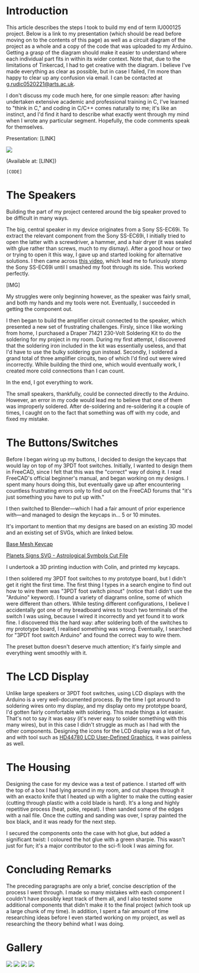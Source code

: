 # Introduction

This article describes the steps I took to build my end of term IU000125 project. Below is a link to my presentation (which should be read before moving on to the contents of this page) as well as a circuit diagram of the project as a whole and a copy of the code that was uploaded to my Arduino. Getting a grasp of the diagram should make it easier to understand where each individual part fits in within its wider context. Note that, due to the limitations of Tinkercad, I had to get creative with the diagram. I believe I've made everything as clear as possible, but in case I failed, I'm more than happy to clear up any confusion via email. I can be contacted at g.rudic0520221@arts.ac.uk.

I don't discuss my code much here, for one simple reason: after having undertaken extensive academic and professional training in C, I've learned to "think in C," and coding in C/C++ comes naturally to me; it's like an instinct, and I'd find it hard to describe what exactly went through my mind when I wrote any particular segment. Hopefully, the code comments speak for themselves.

Presentation: [LINK]

![](Circuit.png)

(Available at: [LINK])

`[CODE]`

# The Speakers

Building the part of my project centered around the big speaker proved to be difficult in many ways.

The big, central speaker in my device originates from a Sony SS-EC69i. To extract the relevant component from the Sony SS-EC69i, I initially tried to open the latter with a screwdriver, a hammer, and a hair dryer (it was sealed with glue rather than screws, much to my dismay). After a good hour or two or trying to open it this way, I gave up and started looking for alternative solutions. I then came across [this video](https://www.youtube.com/watch?v=jViMVnf3Txc "How to open sealed speakers"), which lead me to furiously stomp the Sony SS-EC69i until I smashed my foot through its side. This worked perfectly.

[IMG]

My struggles were only beginning however, as the speaker was fairly small, and both my hands and my tools were not. Eventually, I succeeded in getting the component out.

I then began to build the amplifier circuit connected to the speaker, which presented a new set of frustrating challenges. Firsly, since I like working from home, I purchased a Draper 71421 230-Volt Soldering Kit to do the soldering for my project in my room. During my first attempt, I discovered that the soldering iron included in the kit was essentially useless, and that I'd have to use the bulky soldering gun instead. Secondly, I soldered a grand total of three amplifier circuits, two of which I'd find out were wired incorrectly. While building the third one, which would eventually work, I created more cold connections than I can count.

In the end, I got everything to work.

The small speakers, thankfully, could be connected directly to the Arduino. However, an error in my code would lead me to believe that one of them was improperly soldered. After de-soldering and re-soldering it a couple of times, I caught on to the fact that something was off with my code, and fixed my mistake.

# The Buttons/Switches

Before I began wiring up my buttons, I decided to design the keycaps that would lay on top of my 3PDT foot switches. Initially, I wanted to design them in FreeCAD, since I felt that this was the "correct" way of doing it. I read FreeCAD's official beginner's manual, and began working on my designs. I spent many hours doing this, but eventually gave up after encountering countless frustrating errors only to find out on the FreeCAD forums that "it's just something you have to put up with."

I then switched to Blender—which I had a fair amount of prior experience with—and managed to design the keycaps in... 5 or 10 minutes.

It's important to mention that my designs are based on an existing 3D model and an existing set of SVGs, which are linked below.

[Base Mesh Keycap](https://www.cgtrader.com/free-3d-print-models/games-toys/game-accessories/base-mesh-keycap "Base Mesh Keycap")

[Planets Signs SVG - Astrological Symbols Cut File](https://designbundles.net/redhelgaart/1458960-planets-signs-svg-planet-symbols-svg-astrological-#gtmList=30&gtmPos=1 "Planets Signs SVG - Astrological Symbols Cut File")

I undertook a 3D printing induction with Colin, and printed my keycaps.

I then soldered my 3PDT foot switches to my prototype board, but I didn't get it right the first time. The first thing I types in a search engine to find out how to wire them was "3PDT foot switch pinout" (notice that I didn't use the "Arduino" keyword). I found a variety of diagrams online, some of which were different than others. While testing different configurations, I believe I accidentally got one of my breadboard wires to touch two terminals of the switch I was using, because I wired it incorrectly and yet found it to work fine. I discovered this the hard way: after soldering both of the switches to my prototype board, I realised something was wrong. Eventually, I searched for "3PDT foot switch Arduino" and found the correct way to wire them.

The preset button doesn't deserve much attention; it's fairly simple and everything went smoothly with it.

# The LCD Display

Unlike large speakers or 3PDT foot switches, using LCD displays with the Arduino is a very well-documented process. By the time I got around to soldering wires onto my display, and my display onto my prototype board, I'd gotten fairly comfortable with soldering. This made things a lot easier. That's not to say it was easy (it's never easy to solder something with this many wires), but in this case I didn't struggle as much as I had with the other components. Designing the icons for the LCD display was a lot of fun, and with tool such as [HD44780 LCD User-Defined Graphics](https://www.quinapalus.com/hd44780udg.html "HD44780 LCD User-Defined Graphics"), it was painless as well.

# The Housing

Designing the case for my device was a test of patience. I started off with the top of a box I had lying around in my room, and cut shapes through it with an exacto knife that I heated up with a lighter to make the cutting easier (cutting through plastic with a cold blade is hard). It's a long and highly repetitive process (heat, poke, repeat). I then sanded some of the edges with a nail file. Once the cutting and sanding was over, I spray painted the box black, and it was ready for the next step.

I secured the components onto the case with hot glue, but added a significant twist: I coloured the hot glue with a green sharpie. This wasn't just for fun; it's a major contributor to the sci-fi look I was aiming for.

# Concluding Remarks

The preceding paragraphs are only a brief, concise description of the process I went through. I made so many mistakes with each component I couldn't have possibly kept track of them all, and I also tested some additional components that didn't make it to the final project (which took up a large chunk of my time). In addition, I spent a fair amount of time researching ideas before I even started working on my project, as well as researching the theory behind what I was doing.

# Gallery

![](1.JPG) ![](2.JPG) ![](3.JPG) ![](4.JPG)
